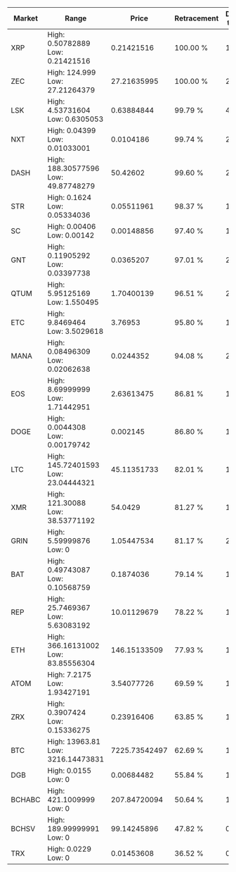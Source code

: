 | Market | Range | Price| Retracement | Doubles to 50% |
| --- | --- | --- | --- | --- |
| XRP | High: 0.50782889<br />Low: 0.21421516 | 0.21421516 | 100.00 % | 1.69 |
| ZEC | High: 124.999<br />Low: 27.21264379 | 27.21635995 | 100.00 % | 2.80 |
| LSK | High: 4.53731604<br />Low: 0.6305053 | 0.63884844 | 99.79 % | 4.04 |
| NXT | High: 0.04399<br />Low: 0.01033001 | 0.0104186 | 99.74 % | 2.61 |
| DASH | High: 188.30577596<br />Low: 49.87748279 | 50.42602 | 99.60 % | 2.36 |
| STR | High: 0.1624<br />Low: 0.05334036 | 0.05511961 | 98.37 % | 1.96 |
| SC | High: 0.00406<br />Low: 0.00142 | 0.00148856 | 97.40 % | 1.84 |
| GNT | High: 0.11905292<br />Low: 0.03397738 | 0.0365207 | 97.01 % | 2.10 |
| QTUM | High: 5.95125169<br />Low: 1.550495 | 1.70400139 | 96.51 % | 2.20 |
| ETC | High: 9.8469464<br />Low: 3.5029618 | 3.76953 | 95.80 % | 1.77 |
| MANA | High: 0.08496309<br />Low: 0.02062638 | 0.0244352 | 94.08 % | 2.16 |
| EOS | High: 8.69999999<br />Low: 1.71442951 | 2.63613475 | 86.81 % | 1.98 |
| DOGE | High: 0.0044308<br />Low: 0.00179742 | 0.002145 | 86.80 % | 1.45 |
| LTC | High: 145.72401593<br />Low: 23.04444321 | 45.11351733 | 82.01 % | 1.87 |
| XMR | High: 121.30088<br />Low: 38.53771192 | 54.0429 | 81.27 % | 1.48 |
| GRIN | High: 5.59999876<br />Low: 0 | 1.05447534 | 81.17 % | 2.66 |
| BAT | High: 0.49743087<br />Low: 0.10568759 | 0.1874036 | 79.14 % | 1.61 |
| REP | High: 25.7469367<br />Low: 5.63083192 | 10.01129679 | 78.22 % | 1.57 |
| ETH | High: 366.16131002<br />Low: 83.85556304 | 146.15133509 | 77.93 % | 1.54 |
| ATOM | High: 7.2175<br />Low: 1.93427191 | 3.54077726 | 69.59 % | 1.29 |
| ZRX | High: 0.3907424<br />Low: 0.15336275 | 0.23916406 | 63.85 % | 1.14 |
| BTC | High: 13963.81<br />Low: 3216.14473831 | 7225.73542497 | 62.69 % | 1.19 |
| DGB | High: 0.0155<br />Low: 0 | 0.00684482 | 55.84 % | 1.13 |
| BCHABC | High: 421.1009999<br />Low: 0 | 207.84720094 | 50.64 % | 1.01 |
| BCHSV | High: 189.99999991<br />Low: 0 | 99.14245896 | 47.82 % | 0.00 |
| TRX | High: 0.0229<br />Low: 0 | 0.01453608 | 36.52 % | 0.00 |
